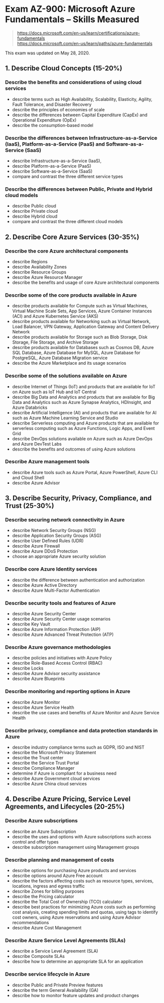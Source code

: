 # Exam AZ-900: Microsoft Azure Fundamentals – Skills Measured

> https://docs.microsoft.com/en-us/learn/certifications/azure-fundamentals  
> https://docs.microsoft.com/en-us/learn/paths/azure-fundamentals

This exam was updated on May 28, 2020.  

## 1. Describe Cloud Concepts (15-20%)

### Describe the benefits and considerations of using cloud services

- describe terms such as High Availability, Scalability, Elasticity, Agility, Fault Tolerance, and Disaster Recovery
- describe the principles of economies of scale
- describe the differences between Capital Expenditure (CapEx) and Operational Expenditure (OpEx)
- describe the consumption-based model

### Describe the differences between Infrastructure-as-a-Service (IaaS), Platform-as-a-Service (PaaS) and Software-as-a-Service (SaaS)

- describe Infrastructure-as-a-Service (IaaS),
- describe Platform-as-a-Service (PaaS)
- describe Software-as-a-Service (SaaS)
- compare and contrast the three different service types

### Describe the differences between Public, Private and Hybrid cloud models

- describe Public cloud
- describe Private cloud
- describe Hybrid cloud
- compare and contrast the three different cloud models

## 2. Describe Core Azure Services (30-35%)

### Describe the core Azure architectural components

- describe Regions
- describe Availability Zones
- describe Resource Groups
- describe Azure Resource Manager
- describe the benefits and usage of core Azure architectural components

### Describe some of the core products available in Azure

- describe products available for Compute such as Virtual Machines, Virtual Machine Scale Sets, App Services, Azure Container Instances (ACI) and Azure Kubernetes Service (AKS)
- describe products available for Networking such as Virtual Network, Load Balancer, VPN Gateway, Application Gateway and Content Delivery Network
- describe products available for Storage such as Blob Storage, Disk Storage, File Storage, and Archive Storage
- describe products available for Databases such as Cosmos DB, Azure SQL Database, Azure Database for MySQL, Azure Database for PostgreSQL, Azure Database Migration service
- describe the Azure Marketplace and its usage scenarios

### Describe some of the solutions available on Azure

- describe Internet of Things (IoT) and products that are available for IoT on Azure such as IoT Hub and IoT Central
- describe Big Data and Analytics and products that are available for Big Data and Analytics such as Azure Synapse Analytics, HDInsight, and Azure Databricks
- describe Artificial Intelligence (AI) and products that are available for AI such as Azure Machine Learning Service and Studio
- describe Serverless computing and Azure products that are available for serverless computing such as Azure Functions, Logic Apps, and Event Grid
- describe DevOps solutions available on Azure such as Azure DevOps and Azure DevTest Labs
- describe the benefits and outcomes of using Azure solutions

### Describe Azure management tools

- describe Azure tools such as Azure Portal, Azure PowerShell, Azure CLI and Cloud Shell
- describe Azure Advisor

## 3. Describe Security, Privacy, Compliance, and Trust (25-30%)

### Describe securing network connectivity in Azure

- describe Network Security Groups (NSG)
- describe Application Security Groups (ASG)
- describe User Defined Rules (UDR)
- describe Azure Firewall
- describe Azure DDoS Protection
- choose an appropriate Azure security solution

### Describe core Azure Identity services

- describe the difference between authentication and authorization
- describe Azure Active Directory
- describe Azure Multi-Factor Authentication

### Describe security tools and features of Azure

- describe Azure Security Center
- describe Azure Security Center usage scenarios
- describe Key Vault
- describe Azure Information Protection (AIP)
- describe Azure Advanced Threat Protection (ATP)

### Describe Azure governance methodologies

- describe policies and initiatives with Azure Policy
- describe Role-Based Access Control (RBAC)
- describe Locks
- describe Azure Advisor security assistance
- describe Azure Blueprints

### Describe monitoring and reporting options in Azure

- describe Azure Monitor
- describe Azure Service Health
- describe the use cases and benefits of Azure Monitor and Azure Service Health

### Describe privacy, compliance and data protection standards in Azure

- describe industry compliance terms such as GDPR, ISO and NIST
- describe the Microsoft Privacy Statement
- describe the Trust center
- describe the Service Trust Portal
- describe Compliance Manager
- determine if Azure is compliant for a business need
- describe Azure Government cloud services
- describe Azure China cloud services

## 4. Describe Azure Pricing, Service Level Agreements, and Lifecycles (20-25%)

### Describe Azure subscriptions

- describe an Azure Subscription
- describe the uses and options with Azure subscriptions such access control and offer types
- describe subscription management using Management groups

### Describe planning and management of costs

- describe options for purchasing Azure products and services
- describe options around Azure Free account
- describe the factors affecting costs such as resource types, services, locations, ingress and egress traffic
- describe Zones for billing purposes
- describe the Pricing calculator
- describe the Total Cost of Ownership (TCO) calculator
- describe best practices for minimizing Azure costs such as performing cost analysis, creating spending limits and quotas, using tags to identify cost owners, using Azure reservations and using Azure Advisor recommendations
- describe Azure Cost Management

### Describe Azure Service Level Agreements (SLAs)

- describe a Service Level Agreement (SLA)
- describe Composite SLAs
- describe how to determine an appropriate SLA for an application

### Describe service lifecycle in Azure

- describe Public and Private Preview features
- describe the term General Availability (GA)
- describe how to monitor feature updates and product changes
